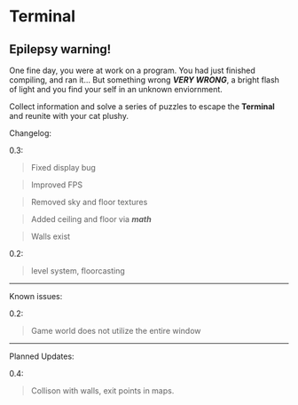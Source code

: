 # Terminal

## Epilepsy warning!

One fine day, you were at work on a program. You had just finished compiling, and ran it... But something wrong ***VERY WRONG***, a bright flash of light and you find your self in an unknown enviornment.

Collect information and solve a series of puzzles to escape the **Terminal** and reunite with your cat plushy.


Changelog:

0.3: 
  
  >Fixed display bug
  
  >Improved FPS
  
  >Removed sky and floor textures
  
  >Added ceiling and floor via ***math***
  
  >Walls exist

0.2:
  >level system, floorcasting

---

Known issues:

0.2: 
  
  >Game world does not utilize the entire window

---

Planned Updates:

0.4:
 >Collison with walls, exit points in maps.
